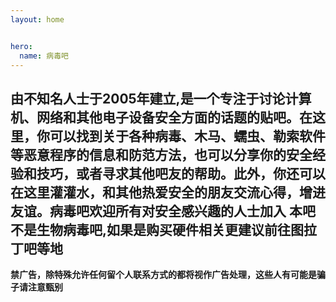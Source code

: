 ```yaml
---
layout: home


hero:
  name: 病毒吧
---
```

## 由不知名人士于2005年建立,是一个专注于讨论计算机、网络和其他电子设备安全方面的话题的贴吧。在这里，你可以找到关于各种病毒、木马、蠕虫、勒索软件等恶意程序的信息和防范方法，也可以分享你的安全经验和技巧，或者寻求其他吧友的帮助。此外，你还可以在这里灌灌水，和其他热爱安全的朋友交流心得，增进友谊。病毒吧欢迎所有对安全感兴趣的人士加入 **本吧不是生物病毒吧**,如果是购买硬件相关更建议前往图拉丁吧等地
**禁广告，除特殊允许任何留个人联系方式的都将视作广告处理，这些人有可能是骗子请注意甄别**